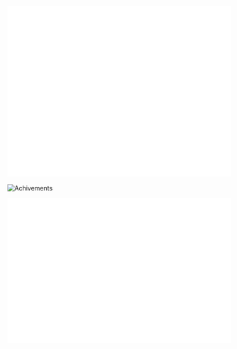 ![Metrics](/github-metrics.svg)

![Achivements](/metrics.plugin.achivements.svg)

![FullYear](metrics.plugin.isocalendar.fullyear.svg)
